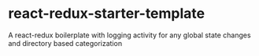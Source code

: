 # react-redux-starter-template
A react-redux boilerplate with logging activity for any global state changes and directory based categorization

